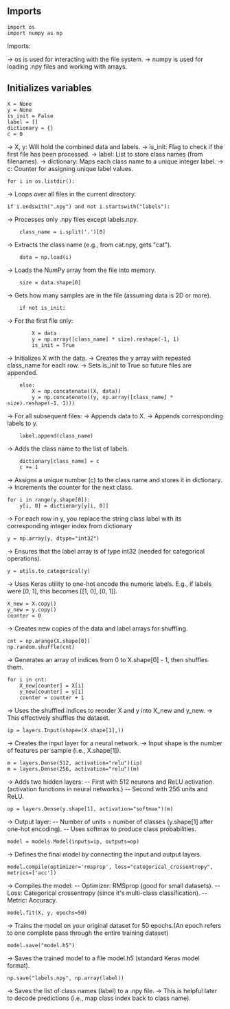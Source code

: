 ##  Imports

    import os
    import numpy as np


Imports:

-> os is used for interacting with the file system.
-> numpy is used for loading .npy files and working with arrays.


##  Initializes variables

    X = None
    y = None
    is_init = False
    label = []
    dictionary = {}
    c = 0 


-> X, y: Will hold the combined data and labels.
-> is_init: Flag to check if the first file has been processed.
-> label: List to store class names (from filenames).
-> dictionary: Maps each class name to a unique integer label.
-> c: Counter for assigning unique label values.



<!-- Line 12 -->

    for i in os.listdir():

-> Loops over all files in the current directory.


    if i.endswith(".npy") and not i.startswith("labels"):

-> Processes only .npy files except labels.npy.


        class_name = i.split('.')[0]

-> Extracts the class name (e.g., from cat.npy, gets "cat").


        data = np.load(i)

-> Loads the NumPy array from the file into memory.


        size = data.shape[0]

-> Gets how many samples are in the file (assuming data is 2D or more).



        if not is_init:

-> For the first file only:


            X = data
            y = np.array([class_name] * size).reshape(-1, 1)
            is_init = True

-> Initializes X with the data.
-> Creates the y array with repeated class_name for each row.
-> Sets is_init to True so future files are appended.


        else:
            X = np.concatenate((X, data))
            y = np.concatenate((y, np.array([class_name] * size).reshape(-1, 1)))

-> For all subsequent files:
-> Appends data to X.
-> Appends corresponding labels to y.


        label.append(class_name)

-> Adds the class name to the list of labels.


        dictionary[class_name] = c
        c += 1

-> Assigns a unique number (c) to the class name and stores it in dictionary.
-> Increments the counter for the next class.



<!-- Line 29 : -->

    for i in range(y.shape[0]):
        y[i, 0] = dictionary[y[i, 0]]


-> For each row in y, you replace the string class label with its corresponding integer index from dictionary



    y = np.array(y, dtype="int32")


-> Ensures that the label array is of type int32 (needed for categorical operations).


    y = utils.to_categorical(y)


-> Uses Keras utility to one-hot encode the numeric labels.
E.g., if labels were [0, 1], this becomes [[1, 0], [0, 1]].


<!-- Line 42 : -->

    X_new = X.copy()
    y_new = y.copy()
    counter = 0


-> Creates new copies of the data and label arrays for shuffling.


    cnt = np.arange(X.shape[0])
    np.random.shuffle(cnt)


-> Generates an array of indices from 0 to X.shape[0] - 1, then shuffles them.

<!-- Line 49 : -->


    for i in cnt: 
        X_new[counter] = X[i]
        y_new[counter] = y[i]
        counter = counter + 1


-> Uses the shuffled indices to reorder X and y into X_new and y_new.
-> This effectively shuffles the dataset.


    ip = layers.Input(shape=(X.shape[1],))


-> Creates the input layer for a neural network.
-> Input shape is the number of features per sample (i.e., X.shape[1]).


<!-- Line 56 : -->


    m = layers.Dense(512, activation="relu")(ip)
    m = layers.Dense(256, activation="relu")(m)


-> Adds two hidden layers:
    -- First with 512 neurons and ReLU activation. (activation functions in neural networks.)
    -- Second with 256 units and ReLU.



    op = layers.Dense(y.shape[1], activation="softmax")(m) 


-> Output layer:
    --  Number of units = number of classes (y.shape[1] after one-hot encoding).
    --  Uses softmax to produce class probabilities.



    model = models.Model(inputs=ip, outputs=op)


-> Defines the final model by connecting the input and output layers.

<!-- Line 63 -->


    model.compile(optimizer='rmsprop', loss="categorical_crossentropy", metrics=['acc'])


-> Compiles the model:
    -- Optimizer: RMSprop (good for small datasets).
    -- Loss: Categorical crossentropy (since it's multi-class classification).
    -- Metric: Accuracy.



    model.fit(X, y, epochs=50)


-> Trains the model on your original dataset for 50 epochs.(An epoch refers to one complete pass through the entire training dataset)


    model.save("model.h5")


-> Saves the trained model to a file model.h5 (standard Keras model format).


    np.save("labels.npy", np.array(label))


-> Saves the list of class names (label) to a .npy file.
-> This is helpful later to decode predictions (i.e., map class index back to class name).
